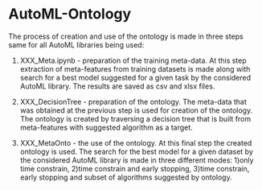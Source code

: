 # AutoML-Ontology

The process of creation and use of the ontology is made in three steps same for all AutoML libraries being used:

1. XXX_Meta.ipynb - preparation of the training meta-data. At this step extraction of meta-features from training datasets is made along with search for a best model suggested for a given task by the considered AutoML library. The results are saved as csv and xlsx files.

2. XXX_DecisionTree - preparation of the ontology. The meta-data that was obtained at the previous step is used for creation of the ontology. The ontology is created by traversing a decision tree that is built from meta-features with suggested algorithm as a target.

3. XXX_MetaOnto - the use of the ontology. At this final step the created ontology is used. The search for the best model for a given dataset by the considered AutoML library is made in three different modes: 1)only time constrain, 2)time constrain and early stopping, 3)time constrain, early stopping and subset of algorithms suggested by ontology.
